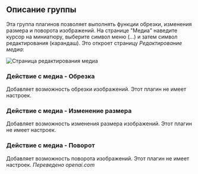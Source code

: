 <!-- Filename: Chunk4x:Extensions_Plugin_Manager_Edit_Media_Action_Group / Display title: Группа медиаакций -->

## Описание группы

Эта группа плагинов позволяет выполнять функции обрезки, изменения размера и поворота изображений. На странице "Медиа" наведите курсор на миниатюру, выберите символ меню (...) и затем символ редактирования (карандаш). Это откроет страницу *Редактирование медиа*:

![Страница редактирования медиа](../../../en/images/plugins/plugin-group-media-action-media-edit-page.png)

### Действие с медиа - Обрезка

Добавляет возможность обрезки изображений. Этот плагин не имеет настроек.

### Действие с медиа - Изменение размера

Добавляет возможность изменения размера изображений. Этот плагин не имеет настроек.

### Действие с медиа - Поворот

Добавляет возможность поворота изображений. Этот плагин не имеет настроек.
*Переведено openai.com*

